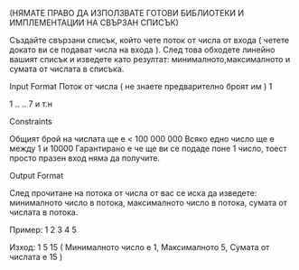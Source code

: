 (НЯМАТЕ ПРАВО ДА ИЗПОЛЗВАТЕ ГОТОВИ БИБЛИОТЕКИ И ИМПЛЕМЕНТАЦИИ НА СВЪРЗАН СПИСЪК)

Създайте свързани списък, който чете поток от числа от входа ( четете докато ви се подават числа на входа ).
След това обходете линейно вашият списък и изведете като резултат: минималното,максималното и сумата от числата в списъка.

Input Format
Поток от числа ( не знаете предварително броят им ) 1

1
..
..
7
и т.н

Constraints

Общият брой на числата ще е < 100 000 000
Всяко едно число ще е между 1 и 10000
Гарантирано е че ще ви се подаде поне 1 число, тоест просто празен вход няма да получите.

Output Format

След прочитане на потока от числа от вас се иска да изведете: минималното число в потока, максималното число в потока, сумата от числата в потока.

Пример:
1
2
3
4
5

Изход: 1 5 15 ( Минималното число е 1, Максималното 5, Сумата от числата е 15 )

